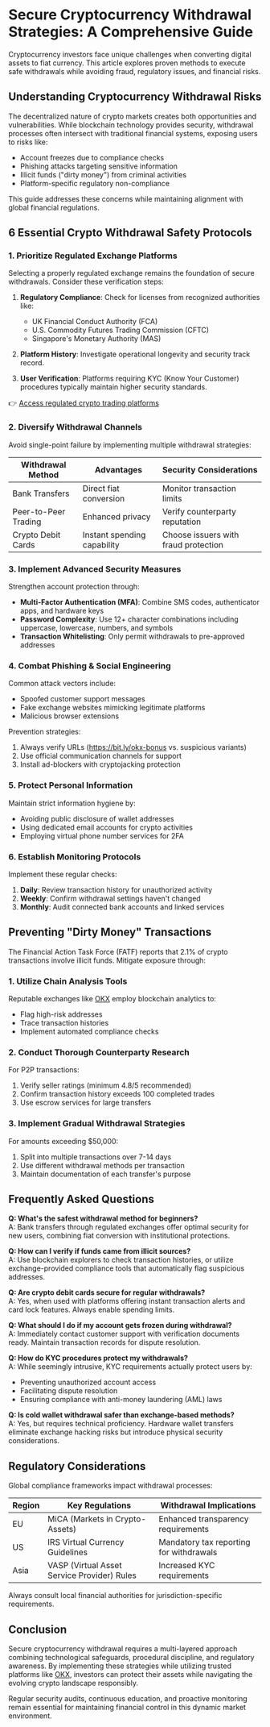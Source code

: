 # Secure Cryptocurrency Withdrawal Strategies: A Comprehensive Guide  

Cryptocurrency investors face unique challenges when converting digital assets to fiat currency. This article explores proven methods to execute safe withdrawals while avoiding fraud, regulatory issues, and financial risks.  

## Understanding Cryptocurrency Withdrawal Risks  

The decentralized nature of crypto markets creates both opportunities and vulnerabilities. While blockchain technology provides security, withdrawal processes often intersect with traditional financial systems, exposing users to risks like:  

- Account freezes due to compliance checks  
- Phishing attacks targeting sensitive information  
- Illicit funds ("dirty money") from criminal activities  
- Platform-specific regulatory non-compliance  

This guide addresses these concerns while maintaining alignment with global financial regulations.  

## 6 Essential Crypto Withdrawal Safety Protocols  

### 1. Prioritize Regulated Exchange Platforms  

Selecting a properly regulated exchange remains the foundation of secure withdrawals. Consider these verification steps:  

1. **Regulatory Compliance**: Check for licenses from recognized authorities like:  
   - UK Financial Conduct Authority (FCA)  
   - U.S. Commodity Futures Trading Commission (CFTC)  
   - Singapore's Monetary Authority (MAS)  

2. **Platform History**: Investigate operational longevity and security track record.  

3. **User Verification**: Platforms requiring KYC (Know Your Customer) procedures typically maintain higher security standards.  

👉 [Access regulated crypto trading platforms](https://bit.ly/okx-bonus)  

### 2. Diversify Withdrawal Channels  

Avoid single-point failure by implementing multiple withdrawal strategies:  

| Withdrawal Method | Advantages | Security Considerations |  
|--------------------|------------|--------------------------|  
| Bank Transfers     | Direct fiat conversion | Monitor transaction limits |  
| Peer-to-Peer Trading | Enhanced privacy | Verify counterparty reputation |  
| Crypto Debit Cards | Instant spending capability | Choose issuers with fraud protection |  

### 3. Implement Advanced Security Measures  

Strengthen account protection through:  

- **Multi-Factor Authentication (MFA)**: Combine SMS codes, authenticator apps, and hardware keys  
- **Password Complexity**: Use 12+ character combinations including uppercase, lowercase, numbers, and symbols  
- **Transaction Whitelisting**: Only permit withdrawals to pre-approved addresses  

### 4. Combat Phishing & Social Engineering  

Common attack vectors include:  

- Spoofed customer support messages  
- Fake exchange websites mimicking legitimate platforms  
- Malicious browser extensions  

Prevention strategies:  
1. Always verify URLs (https://bit.ly/okx-bonus vs. suspicious variants)  
2. Use official communication channels for support  
3. Install ad-blockers with cryptojacking protection  

### 5. Protect Personal Information  

Maintain strict information hygiene by:  
- Avoiding public disclosure of wallet addresses  
- Using dedicated email accounts for crypto activities  
- Employing virtual phone number services for 2FA  

### 6. Establish Monitoring Protocols  

Implement these regular checks:  
1. **Daily**: Review transaction history for unauthorized activity  
2. **Weekly**: Confirm withdrawal settings haven't changed  
3. **Monthly**: Audit connected bank accounts and linked services  

## Preventing "Dirty Money" Transactions  

The Financial Action Task Force (FATF) reports that 2.1% of crypto transactions involve illicit funds. Mitigate exposure through:  

### 1. Utilize Chain Analysis Tools  

Reputable exchanges like [OKX](https://bit.ly/okx-bonus) employ blockchain analytics to:  
- Flag high-risk addresses  
- Trace transaction histories  
- Implement automated compliance checks  

### 2. Conduct Thorough Counterparty Research  

For P2P transactions:  
1. Verify seller ratings (minimum 4.8/5 recommended)  
2. Confirm transaction history exceeds 100 completed trades  
3. Use escrow services for large transfers  

### 3. Implement Gradual Withdrawal Strategies  

For amounts exceeding $50,000:  
1. Split into multiple transactions over 7-14 days  
2. Use different withdrawal methods per transaction  
3. Maintain documentation of each transfer's purpose  

## Frequently Asked Questions  

**Q: What's the safest withdrawal method for beginners?**  
A: Bank transfers through regulated exchanges offer optimal security for new users, combining fiat conversion with institutional protections.  

**Q: How can I verify if funds came from illicit sources?**  
A: Use blockchain explorers to check transaction histories, or utilize exchange-provided compliance tools that automatically flag suspicious addresses.  

**Q: Are crypto debit cards secure for regular withdrawals?**  
A: Yes, when used with platforms offering instant transaction alerts and card lock features. Always enable spending limits.  

**Q: What should I do if my account gets frozen during withdrawal?**  
A: Immediately contact customer support with verification documents ready. Maintain transaction records for dispute resolution.  

**Q: How do KYC procedures protect my withdrawals?**  
A: While seemingly intrusive, KYC requirements actually protect users by:  
- Preventing unauthorized account access  
- Facilitating dispute resolution  
- Ensuring compliance with anti-money laundering (AML) laws  

**Q: Is cold wallet withdrawal safer than exchange-based methods?**  
A: Yes, but requires technical proficiency. Hardware wallet transfers eliminate exchange hacking risks but introduce physical security considerations.  

## Regulatory Considerations  

Global compliance frameworks impact withdrawal processes:  

| Region | Key Regulations | Withdrawal Implications |  
|--------|------------------|--------------------------|  
| EU     | MiCA (Markets in Crypto-Assets) | Enhanced transparency requirements |  
| US     | IRS Virtual Currency Guidelines | Mandatory tax reporting for withdrawals |  
| Asia   | VASP (Virtual Asset Service Provider) Rules | Increased KYC requirements |  

Always consult local financial authorities for jurisdiction-specific requirements.  

## Conclusion  

Secure cryptocurrency withdrawal requires a multi-layered approach combining technological safeguards, procedural discipline, and regulatory awareness. By implementing these strategies while utilizing trusted platforms like [OKX](https://bit.ly/okx-bonus), investors can protect their assets while navigating the evolving crypto landscape responsibly.  

Regular security audits, continuous education, and proactive monitoring remain essential for maintaining financial control in this dynamic market environment.
